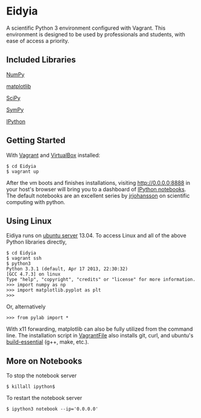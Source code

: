 Eidyia
======

A scientific Python 3 environment configured with Vagrant.
This environment is designed to be used by professionals and students, with ease of access a priority.

Included Libraries
------------------
<a href="https://github.com/numpy/numpy" target="_blank">NumPy</a>

<a href="https://github.com/matplotlib/matplotlib" target="_blank">matplotlib</a>

<a href="https://github.com/scipy/scipy" target="_blank">SciPy</a>

<a href="https://github.com/sympy/sympy" target="_blank">SymPy</a>

<a href="https://github.com/ipython/ipython" target="_blank">IPython</a>

Getting Started
---------------

With <a href="http://downloads.vagrantup.com/tags/v1.3.5" target="_blank">Vagrant</a> and
<a href="https://www.virtualbox.org/wiki/Downloads" target="_blank">VirtualBox</a> installed:

```shell
$ cd Eidyia
$ vagrant up
```
After the vm boots and finishes installations, visiting http://0.0.0.0:8888 in your host's browser will bring you to a dashboard of
<a href="http://ipython.org/notebook.html" target="_blank">IPython notebooks</a>.
The default notebooks are an excellent series by
<a href="https://github.com/jrjohansson/scientific-python-lectures" target="_blank">jrjohansson</a>
on scientific computing with python.
<img src="http://i.imgur.com/fCnTlYu.png" alt="">

Using Linux
-----------

Eidiya runs on <a href="http://www.ubuntu.com/server" target="_blank">ubuntu server</a> 13.04.
To access Linux and all of the above Python libraries directly,

```shell
$ cd Eidyia
$ vagrant ssh
$ python3
Python 3.3.1 (default, Apr 17 2013, 22:30:32) 
[GCC 4.7.3] on linux
Type "help", "copyright", "credits" or "license" for more information.
>>> import numpy as np
>>> import matplotlib.pyplot as plt
>>> 
```
Or, alternatively
```shell
>>> from pylab import *
```
With x11 forwarding, matplotlib can also be fully utilized from the command line.  The installation script in
<a href="https://github.com/stemdev/Eidyia/blob/master/VagrantFile" target="_blank">VagrantFile</a>
also installs git, curl, and ubuntu's 
<a href="http://packages.ubuntu.com/lucid/build-essential" target="_blank">build-essential</a> (g++, make, etc.).

More on Notebooks
----------
To stop the notebook server
```shell
$ killall ipython$
```
To restart the notebook server
```shell
$ ipython3 notebook --ip='0.0.0.0'
```

